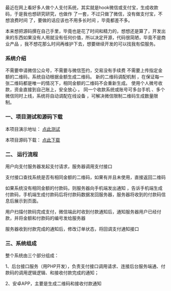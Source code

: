 最近在网上看好多人做个人支付系统，其实就是hook微信或支付宝，生成收款码，于是我也想研究研究，也做作 了一套，不过只做了微信，没有做支付宝，不想浪费时间 了，要做的话应该也不用多长时间 ，毕竟都差不多。 

本来想把源码撰在自己手里，毕竟也是花了时间和精力的，想想还是算了，开发出来的东西如果没有人用就没有任何价值，所以决定开源，代码很简陋，毕竟不是商业产品 ，我不想花那么时间再维护下去，想要继续开发的可以找我有偿服务。



### 系统介绍

不需要申请微信公众号，不需要与微信签约，交易没有手续费
不需要上传指定金额的二维码，系统自动根据金额生成二维码。
新的二维码调配机制 ，在保证每一张二维码都是唯一的情况下，相同金额的二维码不会重新生成。
使用个人微号收款，资金直接到自己账上，安全放心 。
同一个收款系统或账号可多台手机 、多个微信同时上线，系统将自动调配在线设备 ，可解决微信限制二维码生成数量限制。

### 一、项目测试和源码下载
本项目演示地址： [点此测试](http://espay.jmkeji.net)


本项目源码下载： [点此下载](http://espay.jmkeji.net)
  
### 二、 运行流程

用户向支付服务器发起支付请求，服务器调用支付接口

支付接口查找系统是否有相同金额的二维码，如果有并且未使用，直接返回二维码

如果系统没有相同金额的付款码，则服务器向手机端发出通知 ，告诉手机端生成付款码，手机端生成付款码后将付款码数据发回服务器，服务器将收到的付款码信息后展示到页面。

用户扫描付款码完成支付，微信端此时收到付款通知后，通知服务器用户已经付款，并将金额和付款码的编号发给服务器

服务器收到付款完成的通知后，修改订单状态，将回调支付通知接口


### 三、系统组成

整个系统由三个部分组成： 

1、后台接口服务（用PHP开发），负责支付接口调用请求、连接后台服务端通、付款码的调用逻辑逻辑、和接收付款完成的通知； 

2、安卓APP，主要是生成二维码和接收付款通知




